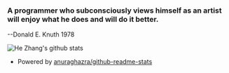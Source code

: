 ### A programmer who subconsciously views himself as an artist will enjoy what he does and will do it better.  
--Donald E. Knuth 1978

![He Zhang's github stats](https://github-readme-stats.vercel.app/api?username=gnahZ-eH&count_private=true&show_icons=true&theme=merkos)
- Powered by [anuraghazra/github-readme-stats](https://github.com/anuraghazra/github-readme-stats)
